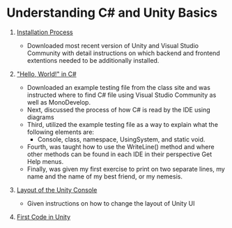 # Understanding C# and Unity Basics


1. [Installation Process](Day-1/Installation/notes.md)
    - Downloaded most recent version of Unity and Visual Studio Community with detail instructions on which backend and frontend extentions needed to be additionally installed. 

2. ["Hello, World!" in C#](Day-1/Exercise1/notes.md)
    - Downloaded an example testing file from the class site and was instructed where to find C# file using Visual Studio Community as well as MonoDevelop. 
    - Next, discussed the process of how C# is read by the IDE using diagrams
    - Third, utilized the example testing file as a way to explain what the following elements are:
        - Console, class, namespace, UsingSystem, and static void.
    - Fourth, was taught how to use the WriteLine() method and where other methods can be found in each IDE in their perspective Get Help menus.
    - Finally, was given my first exercise to print on two separate lines, my name and the name of my best friend, or my nemesis. 

3. [Layout of the Unity Console](Day-1/UnityConsole/notes.md)
    - Given instructions on how to change the layout of Unity UI

4. [First Code in Unity](Day-1/FirstUnity/note.md)